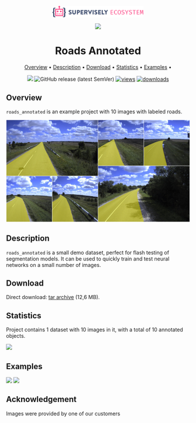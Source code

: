 <div align="center" markdown> 

<img src="media/eco.png" width="250" /> <br>

<img src="media/icon.png" width="100"/> 

# Roads Annotated  

<p align="center">

  <a href="#overview">Overview</a> •
  <a href="#description">Description</a> •
  <a href="#download">Download</a> •
  <a href="#statistics">Statistics</a> •
  <a href="#examples">Examples</a> •
</p>

[![](https://img.shields.io/badge/slack-chat-green.svg?logo=slack)](https://supervise.ly/slack)
![GitHub release (latest SemVer)](https://img.shields.io/github/v/release/supervisely-ecosystem/roads-annotated)
[![views](https://app.supervise.ly/img/badges/views/supervisely-ecosystem/roads-annotated.png)](https://supervise.ly)
[![downloads](https://app.supervise.ly/img/badges/downloads/supervisely-ecosystem/roads-annotated.png)](https://supervise.ly)

</div>



## Overview 

 `roads_annotated` is an example project with 10 images with labeled roads. 

![](media/ov1.jpeg)

## Description 

`roads_annotated` is a small demo dataset, perfect for flash testing of segmentation models. It can be used to quickly train and test neural networks on a small number of images.

## Download

Direct download: [tar archive](https://cloud.enterprise.deepsystems.io/s/LioXQej4APAlmEO/download) (12,6 MB).

## Statistics

Project contains 1 dataset with 10 images in it, with a total of 10 annotated objects. 

![](media/st1.jpeg)

## Examples

![](media/ex1.jpeg) ![](media/ex2.jpeg) 

## Acknowledgement

Images were provided by one of our customers

